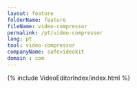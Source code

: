 ```yaml
---
layout: feature
folderName: feature
fileName: video-compressor
permalink: /pt/video-compressor
lang: pt
tool: video-compressor
companyName: safevideokit
domain : com
---
```


{% include VideoEditorIndex/index.html %}

   